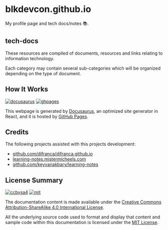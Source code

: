 # blkdevcon.github.io

My profile page and tech docs/notes 📚.

## tech-docs

These resources are compiled of documents, resources and links relating to information technology.

Each category may contain several sub-categories which will be organized depending on the type of document. 

## How It Works

[![docusaurus](https://img.shields.io/badge/Powered%20By-docusaurus-darkgreen?style=flat-square)](https://docusaurus.io) [![ghpages](https://img.shields.io/badge/Powered%20By-GitHub%20Pages-black?style=flat-square&logo=github&&logoColor=white)](https://pages.github.com)

This webpage is generated by [Docusaurus](https://docusaurus.io), an optimized site generator in React, and it is hosted by [GitHub Pages](https://pages.github.com).

## Credits

The following projects assisted with this projects development:

- [github.com/difranca/difranca.github.io](https://github.com/difranca/difranca.github.io)
- [learning-notes.mistermicheels.com](https://learning-notes.mistermicheels.com)
- [github.com/keyvanakbary/learning-notes](https://github.com/keyvanakbary/learning-notes)

## License Summary

[![ccbysa4](https://img.shields.io/badge/License-CC%20BY--SA-lightgrey?style=flat-square&logo=creativecommons&&logoColor=white)](https://creativecommons.org/licenses/by-sa/4.0/) [![mit](https://img.shields.io/badge/License-MIT-red?style=flat-square)](https://mit-license.org)

The documentation content is made available under the [Creative Commons Attribution-ShareAlike 4.0 International License](LICENSE_DOCS).

All the underlying source code used to format and display that content and sample code within this documentation is licensed under the [MIT License](LICENSE_CODE).
